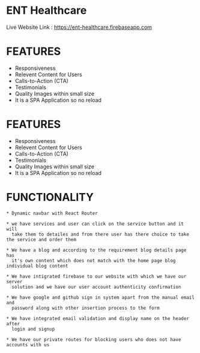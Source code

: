 # ENT Healthcare

Live Website Link :  https://ent-healthcare.firebaseapp.com

# FEATURES
   * Responsiveness
   * Relevent Content for Users
   * Calls-to-Action (CTA)
   * Testimonials
   * Quality Images within small size
   * It is a SPA Application so no reload 
 
 
 # FEATURES
   * Responsiveness
   * Relevent Content for Users
   * Calls-to-Action (CTA)
   * Testimonials
   * Quality Images within small size
   * It is a SPA Application so no reload 
 
 
 
 # FUNCTIONALITY
    * Dynamic navbar with React Router
    
    * we have services and user can click on the service button and it will 
      take them to detailes and from there user has there choice to take the service and order them
    
    * We have a blog and according to the requirement blog details page has 
      it's own content which does not match with the home page blog individual blog content
    
    * We have intigrated firebase to our website with which we have our server 
      solution and we have our user account authenticity confirmation
    
    * We have google and github sign in system apart from the manual email and 
      password along with other insertion process to the form
    
    * We have integrated email validation and display name on the header after 
      login and signup
    
    * We have our private routes for blocking users who does not have accounts with us



